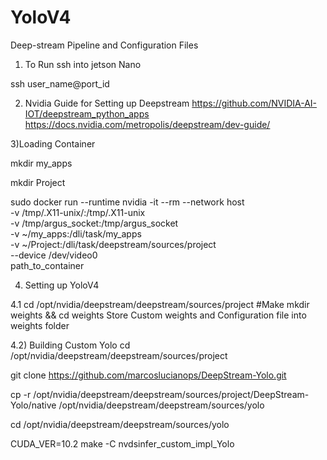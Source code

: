# YoloV4
Deep-stream Pipeline and Configuration Files
1) To Run ssh into jetson Nano

ssh user_name@port_id

2) Nvidia Guide for Setting up Deepstream
https://github.com/NVIDIA-AI-IOT/deepstream_python_apps
https://docs.nvidia.com/metropolis/deepstream/dev-guide/

3)Loading Container 


mkdir my_apps

mkdir Project

sudo docker run --runtime nvidia -it --rm --network host \
    -v /tmp/.X11-unix/:/tmp/.X11-unix \
    -v /tmp/argus_socket:/tmp/argus_socket \
    -v ~/my_apps:/dli/task/my_apps \
    -v ~/Project:/dli/task/deepstream/sources/project \
    --device /dev/video0 \
    path_to_container

4) Setting up YoloV4

4.1
cd /opt/nvidia/deepstream/deepstream/sources/project
#Make 
mkdir weights && cd weights
Store Custom weights and Configuration file into weights folder

4.2) Building Custom Yolo
cd /opt/nvidia/deepstream/deepstream/sources/project


git clone https://github.com/marcoslucianops/DeepStream-Yolo.git

cp -r /opt/nvidia/deepstream/deepstream/sources/project/DeepStream-Yolo/native /opt/nvidia/deepstream/deepstream/sources/yolo

cd /opt/nvidia/deepstream/deepstream/sources/yolo

CUDA_VER=10.2 make -C nvdsinfer_custom_impl_Yolo


